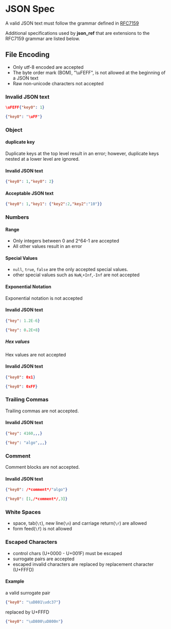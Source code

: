 <!-- markdownlint-disable MD024 -->

# JSON Spec

A valid JSON text must follow the grammar defined in [RFC7159](https://www.rfc-editor.org/rfc/rfc7159.html)

Additional specifications used by **json_ref** that are extensions to the RFC7159 grammar are listed below.

## File Encoding

- Only utf-8 encoded are accepted
- The byte order mark (BOM), "\uFEFF", is not allowed at the beginning of a JSON text
- Raw non-unicode characters not accepted

### Invalid JSON text

```json
\uFEFF{"key0": 1}
```

```json
{"key0": "\uFF"}
```

### Object

#### duplicate key

Duplicate keys at the top level result in an error; however, duplicate keys nested at a lower level are ignored.

#### Invalid JSON text

```json
{"key0": 1,"key0": 2}
```

#### Acceptable JSON text

```json
{"key0": 1,"key1": {"key2":2,"key2":"10"}}
```

### Numbers

#### Range

- Only integers between 0 and 2^64-1 are accepted
- All other values result in an error

#### Special Values

- `null`, `true`, `false` are the only accepted special values.
- other special values such as `NaN`,`+Inf`,`-Inf` are not accepted

#### Exponential Notation

Exponential notation is not accepted

#### Invalid JSON text

```json
{"key": 1.2E-6}
```

```json
{"key": 0.2E+8}
```

##### Hex values

Hex values are not accepted

#### Invalid JSON text

```json
{"key0": 0x1}
```

```json
{"key0": 0xFF}
```

### Trailing Commas

Trailing commas are not accepted.

#### Invalid JSON text

```json
{"key": 4160,,,}
```

```json
{"key": "algo",,,}
```

### Comment

Comment blocks are not accepted.

#### Invalid JSON text

```json
{"key0": /*comment*/"algo"}
```

```json
{"key0": [1,/*comment*/,3]}
```

### White Spaces

- space, tab(`\t`), new line(`\n`) and carriage return(`\r`) are allowed
- form feed(`\f`) is not allowed

### Escaped Characters

- control chars (U+0000 - U+001F) must be escaped
- surrogate pairs are accepted
- escaped invalid characters are replaced by replacement character (U+FFFD)

#### Example

a valid surrogate pair

```json
{"key0": "\uD801\udc37"}
```

replaced by U+FFFD

```json
{"key0": "\uD800\uD800n"}
```
